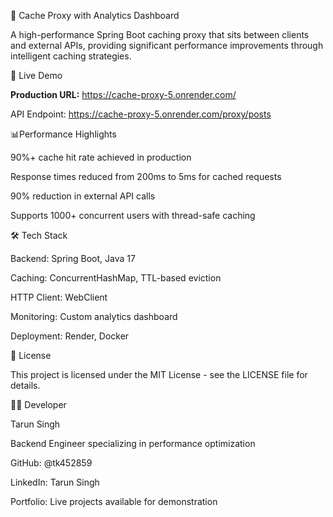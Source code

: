 🚀 Cache Proxy with Analytics Dashboard

A high-performance Spring Boot caching proxy that sits between clients and external APIs, providing significant performance improvements through intelligent caching strategies.

🚀 Live Demo

**Production URL:** https://cache-proxy-5.onrender.com/


API Endpoint: https://cache-proxy-5.onrender.com/proxy/posts


📊Performance Highlights

90%+ cache hit rate achieved in production

Response times reduced from 200ms to 5ms for cached requests

90% reduction in external API calls

Supports 1000+ concurrent users with thread-safe caching




🛠️ Tech Stack

Backend: Spring Boot, Java 17

Caching: ConcurrentHashMap, TTL-based eviction

HTTP Client: WebClient

Monitoring: Custom analytics dashboard

Deployment: Render, Docker



📄 License

This project is licensed under the MIT License - see the LICENSE file for details.

👨‍💻 Developer

Tarun Singh

Backend Engineer specializing in performance optimization

GitHub: @tk452859

LinkedIn: Tarun Singh

Portfolio: Live projects available for demonstration













